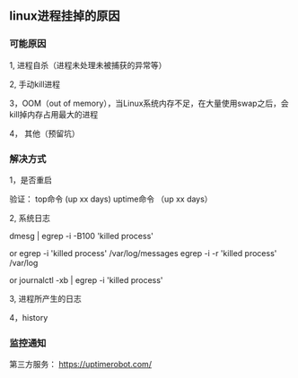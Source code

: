 ## linux进程挂掉的原因 


### 可能原因

1, 进程自杀（进程未处理未被捕获的异常等）

2, 手动kill进程

3，OOM（out of memory），当Linux系统内存不足，在大量使用swap之后，会kill掉内存占用最大的进程

4， 其他（预留坑）

### 解决方式

1，是否重启

验证： 
top命令  (up xx days)
uptime命令  （up xx days）

2, 系统日志

dmesg | egrep -i -B100 'killed process'

or
egrep -i 'killed process' /var/log/messages
egrep -i -r 'killed process' /var/log

or
journalctl -xb | egrep -i 'killed process'


3, 进程所产生的日志

4，history


### 监控通知

第三方服务： https://uptimerobot.com/  
